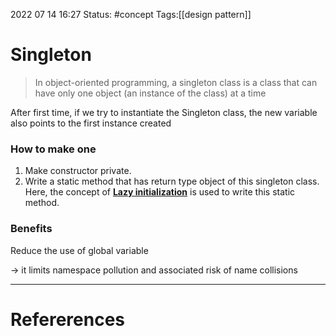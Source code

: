 2022 07 14 16:27
Status: #concept 
Tags:[[design pattern]] 
# Singleton 

> In object-oriented programming, a singleton class is a class that can have only one object (an instance of the class) at a time
> 

After first time, if we try to instantiate the Singleton class, the new variable also points to the first instance created

### How to make one

1. Make constructor private.
2. Write a static method that has return type object of this singleton class. Here, the concept of **[Lazy initialization](https://en.wikipedia.org/wiki/Lazy_initialization)** is used to write this static method.

### Benefits

Reduce the use of global variable

→ it limits namespace pollution and associated risk of name collisions









--- 
# Refererences 

